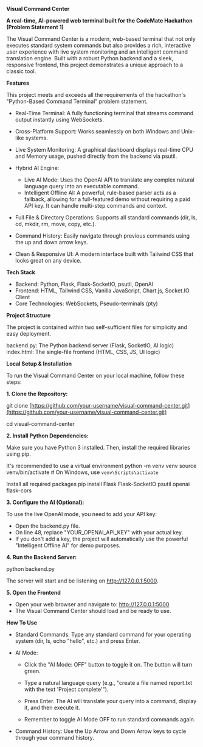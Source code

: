 **Visual Command Center**

**A real-time, AI-powered web terminal built for the CodeMate Hackathon (Problem Statement 1)**

The Visual Command Center is a modern, web-based terminal that not only executes standard system commands but also provides a rich, interactive user experience with live system monitoring and an intelligent command translation engine. Built with a robust Python backend and a sleek, responsive frontend, this project demonstrates a unique approach to a classic tool.

**Features**

This project meets and exceeds all the requirements of the hackathon's "Python-Based Command Terminal" problem statement.

* Real-Time Terminal: A fully functioning terminal that streams command output instantly using WebSockets.
* Cross-Platform Support: Works seamlessly on both Windows and Unix-like systems.
* Live System Monitoring: A graphical dashboard displays real-time CPU and Memory usage, pushed directly from the backend via psutil.

* Hybrid AI Engine:
  * Live AI Mode: Uses the OpenAI API to translate any complex natural language query into an executable command.
  * Intelligent Offline AI: A powerful, rule-based parser acts as a fallback, allowing for a full-featured demo without requiring a paid API key. It can handle multi-step commands and context.
* Full File & Directory Operations: Supports all standard commands (dir, ls, cd, mkdir, rm, move, copy, etc.).
* Command History: Easily navigate through previous commands using the up and down arrow keys.
* Clean & Responsive UI: A modern interface built with Tailwind CSS that looks great on any device.

**Tech Stack**
* Backend: Python, Flask, Flask-SocketIO, psutil, OpenAI
* Frontend: HTML, Tailwind CSS, Vanilla JavaScript, Chart.js, Socket.IO Client
* Core Technologies: WebSockets, Pseudo-terminals (pty)

**Project Structure**

The project is contained within two self-sufficient files for simplicity and easy deployment.

backend.py: The Python backend server (Flask, SocketIO, AI logic)
index.html: The single-file frontend (HTML, CSS, JS, UI logic)

**Local Setup & Installation**

To run the Visual Command Center on your local machine, follow these steps:

**1. Clone the Repository:**

git clone [https://github.com/your-username/visual-command-center.git](https://github.com/your-username/visual-command-center.git)

cd visual-command-center

**2. Install Python Dependencies:**

Make sure you have Python 3 installed. Then, install the required libraries using pip.

It's recommended to use a virtual environment
python -m venv venv
source venv/bin/activate  # On Windows, use `venv\Scripts\activate`

Install all required packages
pip install Flask Flask-SocketIO psutil openai flask-cors

**3. Configure the AI (Optional):**

To use the live OpenAI mode, you need to add your API key:

  * Open the backend.py file.
  * On line 48, replace "YOUR_OPENAI_API_KEY" with your actual key.
  * If you don't add a key, the project will automatically use the powerful "Intelligent Offline AI" for demo purposes.

**4. Run the Backend Server:**

python backend.py

The server will start and be listening on http://127.0.0.1:5000.

**5. Open the Frontend**

  * Open your web browser and navigate to: http://127.0.0.1:5000
  * The Visual Command Center should load and be ready to use.

**How To Use**

* Standard Commands: Type any standard command for your operating system (dir, ls, echo "hello", etc.) and press Enter.

* AI Mode:

  * Click the "AI Mode: OFF" button to toggle it on. The button will turn green.

  * Type a natural language query (e.g., "create a file named report.txt with the text 'Project complete'").

  * Press Enter. The AI will translate your query into a command, display it, and then execute it.

  * Remember to toggle AI Mode OFF to run standard commands again.

* Command History: Use the Up Arrow and Down Arrow keys to cycle through your command history.
